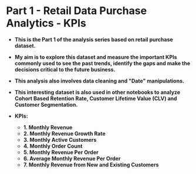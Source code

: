 # Part 1 - Retail Data Purchase Analytics - KPIs
 
* **This is the Part 1 of the analysis series based on retail purchase dataset.**
* **My aim is to explore this dataset and measure the important KPIs commonly used to see the past trends, identify the gaps and make the decisions critical to the future business.**
* **This analysis also involves data cleaning and "Date" manipulations.**
* **This interesting dataset is also used in other notebooks to analyze Cohort Based Retention Rate, Customer Lifetime Value (CLV) and Customer Segmentation.**

* **KPIs:**
   * **1. Monthly Revenue**
   * **2. Monthly Revenue Growth Rate**
   * **3. Monthly Active Customers**
   * **4. Monthly Order Count**
   * **5. Monthly Revenue Per Order**
   * **6. Average Monthly Revenue Per Order**
   * **7. Monthly Revenue from New and Existing Customers**
